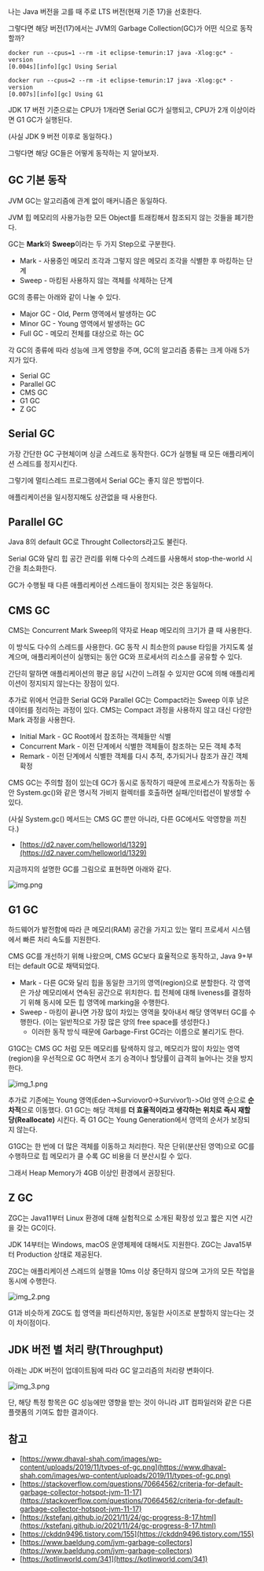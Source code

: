 나는 Java 버전을 고를 때 주로 LTS 버전(현재 기준 17)을 선호한다.

그렇다면 해당 버전(17)에서는 JVM의 Garbage Collection(GC)가 어떤 식으로 동작할까?

```shell
docker run --cpus=1 --rm -it eclipse-temurin:17 java -Xlog:gc* -version
[0.004s][info][gc] Using Serial

docker run --cpus=2 --rm -it eclipse-temurin:17 java -Xlog:gc* -version
[0.007s][info][gc] Using G1
```

JDK 17 버전 기준으로는 CPU가 1개라면 Serial GC가 실행되고, CPU가 2개 이상이라면 G1 GC가 실행된다.

(사실 JDK 9 버전 이후로 동일하다.)

그렇다면 해당 GC들은 어떻게 동작하는 지 알아보자.

## GC 기본 동작

JVM GC는 알고리즘에 관계 없이 매커니즘은 동일하다.

JVM 힙 메모리의 사용가능한 모든 Object를 트래킹해서 참조되지 않는 것들을 폐기한다.

GC는 **Mark**와 **Sweep**이라는 두 가지 Step으로 구분한다.

- Mark - 사용중인 메모리 조각과 그렇지 않은 메모리 조각을 식별한 후 마킹하는 단계
- Sweep - 마킹된 사용하지 않는 객체를 삭제하는 단계

GC의 종류는 아래와 같이 나눌 수 있다.

- Major GC - Old, Perm 영역에서 발생하는 GC
- Minor GC - Young 영역에서 발생하는 GC
- Full GC - 메모리 전체를 대상으로 하는 GC

각 GC의 종류에 따라 성능에 크게 영향을 주며, GC의 알고리즘 종류는 크게 아래 5가지가 있다.

- Serial GC
- Parallel GC
- CMS GC
- G1 GC
- Z GC

## Serial GC

가장 간단한 GC 구현체이며 싱글 스레드로 동작한다. GC가 실행될 때 모든 애플리케이션 스레드를 정지시킨다.

그렇기에 멀티스레드 프로그램에서 Serial GC는 좋지 않은 방법이다.

애플리케이션을 일시정지해도 상관없을 때 사용한다.

## Parallel GC

Java 8의 default GC로 Throught Collectors라고도 불린다.

Serial GC와 달리 힙 공간 관리를 위해 다수의 스레드를 사용해서 stop-the-world 시간을 최소화한다.

GC가 수행될 때 다른 애플리케이션 스레드들이 정지되는 것은 동일하다.

## CMS GC

CMS는 Concurrent Mark Sweep의 약자로 Heap 메모리의 크기가 클 때 사용한다.

이 방식도 다수의 스레드를 사용한다. GC 동작 시 최소한의 pause 타임을 가지도록 설계으며, 애플리케이션이 실행되는 동안 GC와 프로세서의 리소스를 공유할 수 있다.

간단히 말하면 애플리케이션의 평균 응답 시간이 느려질 수 있지만 GC에 의해 애플리케이션이 정지되지 않는다는 장점이 있다.

추가로 위에서 언급한 Serial GC와 Parallel GC는 Compact라는 Sweep 이후 남은 데이터를 정리하는 과정이 있다. CMS는 Compact 과정을 사용하지 않고 대신 다양한 Mark 과정을 사용한다.

- Initial Mark - GC Root에서 참조하는 객체들만 식별
- Concurrent Mark - 이전 단계에서 식별한 객체들이 참조하는 모든 객체 추적
- Remark - 이전 단계에서 식별한 객체를 다시 추적, 추가되거나 참조가 끊긴 객체 확정

CMS GC는 주의할 점이 있는데 GC가 동시로 동작하기 때문에 프로세스가 작동하는 동안 System.gc()와 같은 명시적 가비지 컬렉터를 호출하면 실패/인터럽션이 발생할 수 있다.

(사실 System.gc() 메서드는 CMS GC 뿐만 아니라, 다른 GC에서도 악영향을 끼친다.)

- [https://d2.naver.com/helloworld/1329](https://d2.naver.com/helloworld/1329)

지금까지의 설명한 GC를 그림으로 표현하면 아래와 같다.

![img.png](images/img.png)

## G1 GC

하드웨어가 발전함에 따라 큰 메모리(RAM) 공간을 가지고 있는 멀티 프로세서 시스템에서 빠른 처리 속도를 지원한다.

CMS GC를 개선하기 위해 나왔으며, CMS GC보다 효율적으로 동작하고, Java 9+부터는 default GC로 채택되었다.

- Mark - 다른 GC와 달리 힙을 동일한 크기의 영역(region)으로 분할한다. 각 영역은 가상 메모리에서 연속된 공간으로 위치한다. 힙 전체에 대해 liveness를 결정하기 위해 동시에 모든 힙 영역에 marking을 수행한다.
- Sweep - 마킹이 끝나면 가장 많이 차있는 영역을 찾아내서 해당 영역부터 GC를 수행한다. (이는 일반적으로 가장 많은 양의 free space를 생성한다.)
  - 이러한 동작 방식 때문에 Garbage-First GC라는 이름으로 불리기도 한다.

G1GC는 CMS GC 처럼 모든 메모리를 탐색하지 않고, 메모리가 많이 차있는 영역(region)을 우선적으로 GC 하면서 조기 승격이나 할당률이 급격히 늘어나는 것을 방지한다.

![img_1.png](images/img_1.png)

추가로 기존에는 Young 영역(Eden->Surviovor0->Survivor1)->Old 영역 순으로 **순차적**으로 이동했다. G1 GC는 해당 객체를 **더 효율적이라고 생각하는 위치로 즉시 재할당(Reallocate)** 시킨다. 즉 G1 GC는 Young Generation에서 영역의 순서가 보장되지 않는다.

G1GC는 한 번에 더 많은 객체를 이동하고 처리한다. 작은 단위(분산된 영역)으로 GC를 수행하므로 힙 메모리가 클 수록 GC 비용을 더 분산시킬 수 있다.

그래서 Heap Memory가 4GB 이상인 환경에서 권장된다.

## Z GC

ZGC는 Java11부터 Linux 환경에 대해 실험적으로 소개된 확장성 있고 짧은 지연 시간을 갖는 GC이다.

JDK 14부터는 Windows, macOS 운영체제에 대해서도 지원한다. ZGC는 Java15부터 Production 상태로 제공된다.

ZGC는 애플리케이션 스레드의 실행을 10ms 이상 중단하지 않으며 고가의 모든 작업을 동시에 수행한다.

![img_2.png](images/img_2.png)

G1과 비슷하게 ZGC도 힙 영역을 파티션하지만, 동일한 사이즈로 분할하지 않는다는 것이 차이점이다.

## JDK 버전 별 처리 량(Throughput)

아래는 JDK 버전이 업데이트됨에 따라 GC 알고리즘의 처리량 변화이다.

![img_3.png](images/img_3.png)

단, 해당 특정 항목은 GC 성능에만 영향을 받는 것이 아니라 JIT 컴파일러와 같은 다른 플랫폼의 기여도 합한 결과이다.

## 참고

- [https://www.dhaval-shah.com/images/wp-content/uploads/2019/11/types-of-gc.png](https://www.dhaval-shah.com/images/wp-content/uploads/2019/11/types-of-gc.png)
- [https://stackoverflow.com/questions/70664562/criteria-for-default-garbage-collector-hotspot-jvm-11-17](https://stackoverflow.com/questions/70664562/criteria-for-default-garbage-collector-hotspot-jvm-11-17)
- [https://kstefanj.github.io/2021/11/24/gc-progress-8-17.html](https://kstefanj.github.io/2021/11/24/gc-progress-8-17.html)
- [https://ckddn9496.tistory.com/155](https://ckddn9496.tistory.com/155)
- [https://www.baeldung.com/jvm-garbage-collectors](https://www.baeldung.com/jvm-garbage-collectors)
- [https://kotlinworld.com/341](https://kotlinworld.com/341)